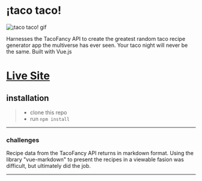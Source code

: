 # ¡taco taco!

![¡taco taco! gif](https://github.com/ReedBlack/taco-taco/blob/master/public/taco-taco.gif)

Harnesses the TacoFancy API to create the greatest random taco recipe generator app the multiverse has ever seen. Your taco night will never be the same. Built with Vue.js

# [Live Site](https://taco-x-taco.firebaseapp.com/#/)

## installation

> - clone this repo
> - run `npm install`

---

### challenges

Recipe data from the TacoFancy API returns in markdown format. Using the library "vue-markdown" to present the recipes in a viewable fasion was difficult, but ultimately did the job.

---
